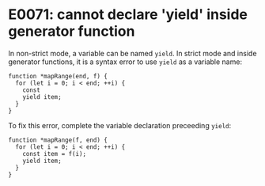 # E0071: cannot declare 'yield' inside generator function

In non-strict mode, a variable can be named `yield`. In strict mode and inside
generator functions, it is a syntax error to use `yield` as a variable name:

```javascript-ignoring-extra-errors
function *mapRange(end, f) {
  for (let i = 0; i < end; ++i) {
    const
    yield item;
  }
}
```

To fix this error, complete the variable declaration preceeding `yield`:

    function *mapRange(f, end) {
      for (let i = 0; i < end; ++i) {
        const item = f(i);
        yield item;
      }
    }
